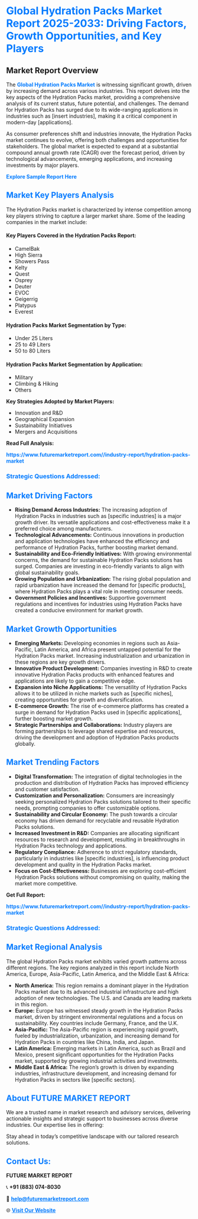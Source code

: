 <h1 style="color: #007BFF;">Global Hydration Packs Market Report 2025-2033: Driving Factors, Growth Opportunities, and Key Players</h1>

<section id="overview">
<h2>Market Report Overview</h2>
<p>The <a href="https://www.futuremarketreport.com//industry-report/hydration-packs-market" style="color: #007BFF; text-decoration: none;"><strong>Global Hydration Packs Market</strong></a> is witnessing significant growth, driven by increasing demand across various industries. This report delves into the key aspects of the Hydration Packs market, providing a comprehensive analysis of its current status, future potential, and challenges. The demand for Hydration Packs has surged due to its wide-ranging applications in industries such as [insert industries], making it a critical component in modern-day [applications].</p>
<p>As consumer preferences shift and industries innovate, the Hydration Packs market continues to evolve, offering both challenges and opportunities for stakeholders. The global market is expected to expand at a substantial compound annual growth rate (CAGR) over the forecast period, driven by technological advancements, emerging applications, and increasing investments by major players.</p>
</section>

<section id="overview">
<p><a href="https://www.futuremarketreport.com//request-sample/reportId=88222" style="color: #007BFF; text-decoration: none;"><strong>Explore Sample Report Here</strong></a></p>
</section>

<section id="key-players">
<h2 style="color: #007BFF;">Market Key Players Analysis</h2>
<p>The Hydration Packs market is characterized by intense competition among key players striving to capture a larger market share. Some of the leading companies in the market include:</p>
<h4>Key Players Covered in the Hydration Packs Report:</h4>
<ul><li>CamelBak</li><li>High Sierra</li><li>Showers Pass</li><li>Kelty</li><li>Quest</li><li>Osprey</li><li>Deuter</li><li>EVOC</li><li>Geigerrig</li><li>Platypus</li><li>Everest</li></ul>
<h4>Hydration Packs Market Segmentation by Type:</h4>
<ul><li>Under 25 Liters</li><li>25 to 49 Liters</li><li>50 to 80 Liters</li></ul>

<h4>Hydration Packs Market Segmentation by Application:</h4>
<ul><li>Military</li><li>Climbing &amp; Hiking</li><li>Others</li></ul>
<p><strong>Key Strategies Adopted by Market Players:</strong></p>
<ul>
<li>Innovation and R&D</li>
<li>Geographical Expansion</li>
<li>Sustainability Initiatives</li>
<li>Mergers and Acquisitions</li>
</ul>
</section>

<section>
<p><strong>Read Full Analysis: </strong></p><a href="https://www.futuremarketreport.com//industry-report/hydration-packs-market" style="color: #007BFF; text-decoration: none;"><strong>https://www.futuremarketreport.com//industry-report/hydration-packs-market</strong></a>
<h3 style="color: #007BFF;">Strategic Questions Addressed:</h3>
</section>

<section id="driving-factors">
<h2 style="color: #007BFF;">Market Driving Factors</h2>
<ul>
<li><strong>Rising Demand Across Industries:</strong> The increasing adoption of Hydration Packs in industries such as [specific industries] is a major growth driver. Its versatile applications and cost-effectiveness make it a preferred choice among manufacturers.</li>
<li><strong>Technological Advancements:</strong> Continuous innovations in production and application technologies have enhanced the efficiency and performance of Hydration Packs, further boosting market demand.</li>
<li><strong>Sustainability and Eco-Friendly Initiatives:</strong> With growing environmental concerns, the demand for sustainable Hydration Packs solutions has surged. Companies are investing in eco-friendly variants to align with global sustainability goals.</li>
<li><strong>Growing Population and Urbanization:</strong> The rising global population and rapid urbanization have increased the demand for [specific products], where Hydration Packs plays a vital role in meeting consumer needs.</li>
<li><strong>Government Policies and Incentives:</strong> Supportive government regulations and incentives for industries using Hydration Packs have created a conducive environment for market growth.</li>
</ul>
</section>

<section id="growth-opportunities">
<h2 style="color: #007BFF;">Market Growth Opportunities</h2>
<ul>
<li><strong>Emerging Markets:</strong> Developing economies in regions such as Asia-Pacific, Latin America, and Africa present untapped potential for the Hydration Packs market. Increasing industrialization and urbanization in these regions are key growth drivers.</li>
<li><strong>Innovative Product Development:</strong> Companies investing in R&D to create innovative Hydration Packs products with enhanced features and applications are likely to gain a competitive edge.</li>
<li><strong>Expansion into Niche Applications:</strong> The versatility of Hydration Packs allows it to be utilized in niche markets such as [specific niches], creating opportunities for growth and diversification.</li>
<li><strong>E-commerce Growth:</strong> The rise of e-commerce platforms has created a surge in demand for Hydration Packs used in [specific applications], further boosting market growth.</li>
<li><strong>Strategic Partnerships and Collaborations:</strong> Industry players are forming partnerships to leverage shared expertise and resources, driving the development and adoption of Hydration Packs products globally.</li>
</ul>
</section>

<section id="trending-factors">
<h2 style="color: #007BFF;">Market Trending Factors</h2>
<ul>
<li><strong>Digital Transformation:</strong> The integration of digital technologies in the production and distribution of Hydration Packs has improved efficiency and customer satisfaction.</li>
<li><strong>Customization and Personalization:</strong> Consumers are increasingly seeking personalized Hydration Packs solutions tailored to their specific needs, prompting companies to offer customizable options.</li>
<li><strong>Sustainability and Circular Economy:</strong> The push towards a circular economy has driven demand for recyclable and reusable Hydration Packs solutions.</li>
<li><strong>Increased Investment in R&D:</strong> Companies are allocating significant resources to research and development, resulting in breakthroughs in Hydration Packs technology and applications.</li>
<li><strong>Regulatory Compliance:</strong> Adherence to strict regulatory standards, particularly in industries like [specific industries], is influencing product development and quality in the Hydration Packs market.</li>
<li><strong>Focus on Cost-Effectiveness:</strong> Businesses are exploring cost-efficient Hydration Packs solutions without compromising on quality, making the market more competitive.</li>
</ul>
</section>

<section>
<p><strong>Get Full Report: </strong></p><a href="https://www.futuremarketreport.com//industry-report/hydration-packs-market" style="color: #007BFF; text-decoration: none;"><strong>https://www.futuremarketreport.com//industry-report/hydration-packs-market</strong></a>
<h3 style="color: #007BFF;">Strategic Questions Addressed:</h3>
</section>


<section id="regional-analysis">
<h2 style="color: #007BFF;">Market Regional Analysis</h2>
<p>The global Hydration Packs market exhibits varied growth patterns across different regions. The key regions analyzed in this report include North America, Europe, Asia-Pacific, Latin America, and the Middle East & Africa:</p>
<ul>
<li><strong>North America:</strong> This region remains a dominant player in the Hydration Packs market due to its advanced industrial infrastructure and high adoption of new technologies. The U.S. and Canada are leading markets in this region.</li>
<li><strong>Europe:</strong> Europe has witnessed steady growth in the Hydration Packs market, driven by stringent environmental regulations and a focus on sustainability. Key countries include Germany, France, and the U.K.</li>
<li><strong>Asia-Pacific:</strong> The Asia-Pacific region is experiencing rapid growth, fueled by industrialization, urbanization, and increasing demand for Hydration Packs in countries like China, India, and Japan.</li>
<li><strong>Latin America:</strong> Emerging markets in Latin America, such as Brazil and Mexico, present significant opportunities for the Hydration Packs market, supported by growing industrial activities and investments.</li>
<li><strong>Middle East & Africa:</strong> The region’s growth is driven by expanding industries, infrastructure development, and increasing demand for Hydration Packs in sectors like [specific sectors].</li>
</ul>
</section>

<footer>
<h2 style="color: #007BFF;">About FUTURE MARKET REPORT</h2>
<p>We are a trusted name in market research and advisory services, delivering actionable insights and strategic support to businesses across diverse industries. Our expertise lies in offering:</p>

<p>Stay ahead in today’s competitive landscape with our tailored research solutions.</p>

<h2 style="color: #007BFF;">Contact Us:</h2>
<p><strong>FUTURE MARKET REPORT</strong></p>
<p>📞 <strong>+91 (883) 074-8030</strong></p>
<p>📧 <strong><a href="mailto:help@futuremarketreport.com" style="color: #007BFF;">help@futuremarketreport.com</a></strong></p>
<p>🌐 <strong><a href="https://www.futuremarketreport.com/" style="color: #007BFF;">Visit Our Website</a></strong></p>
</footer>